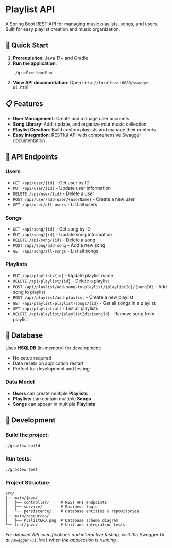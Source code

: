 # Playlist API

A Spring Boot REST API for managing music playlists, songs, and users. Built for easy playlist creation and music organization.

## 🚀 Quick Start

1. **Prerequisites**: Java 17+ and Gradle
2. **Run the application**:
   ```bash
   ./gradlew bootRun
   ```
3. **View API documentation**: Open `http://localhost:8080/swagger-ui.html`

## 📋 Features

- **User Management**: Create and manage user accounts
- **Song Library**: Add, update, and organize your music collection
- **Playlist Creation**: Build custom playlists and manage their contents
- **Easy Integration**: RESTful API with comprehensive Swagger documentation

## 🔗 API Endpoints

### Users
- `GET /api/user/{id}` - Get user by ID
- `PUT /api/user/{id}` - Update user information
- `DELETE /api/user/{id}` - Delete a user
- `POST /api/user/add-user/{userName}` - Create a new user
- `GET /api/user/all-users` - List all users

### Songs
- `GET /api/song/{id}` - Get song by ID
- `PUT /api/song/{id}` - Update song information
- `DELETE /api/song/{id}` - Delete a song
- `POST /api/song/add-song` - Add a new song
- `GET /api/song/all-songs` - List all songs

### Playlists
- `PUT /api/playlist/{id}` - Update playlist name
- `DELETE /api/playlist/{id}` - Delete a playlist
- `POST /api/playlist/add-song-to-playlist/{playlistId}/{songId}` - Add song to playlist
- `POST /api/playlist/add-playlist` - Create a new playlist
- `GET /api/playlist/playlist-songs/{id}` - Get all songs in a playlist
- `GET /api/playlist/all` - List all playlists
- `DELETE /api/playlist/{playlistId}/{songId}` - Remove song from playlist

## 💾 Database

Uses **HSQLDB** (in-memory) for development:
- No setup required
- Data resets on application restart
- Perfect for development and testing

### Data Model
- **Users** can create multiple **Playlists**
- **Playlists** can contain multiple **Songs**
- **Songs** can appear in multiple **Playlists**

## 🧪 Development

### Build the project:
```bash
./gradlew build
```

### Run tests:
```bash
./gradlew test
```

### Project Structure:
```
src/
├── main/java/
│   ├── controller/     # REST API endpoints
│   ├── service/        # Business logic
│   └── persistence/    # Database entities & repositories
├── main/resources/
│   ├── PlalistERD.png  # Database schema diagram
└── test/java/          # Unit and integration tests
```

*For detailed API specifications and interactive testing, visit the Swagger UI at `/swagger-ui.html` when the application is running.*